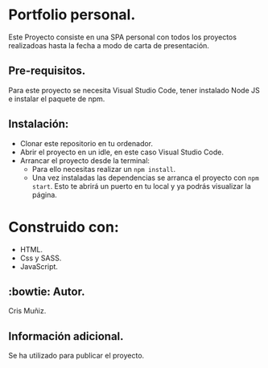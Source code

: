 # Portfolio personal.
Este Proyecto consiste en una SPA personal con todos los proyectos realizadoas hasta la fecha a modo de carta de presentación.

## Pre-requisitos.
Para este proyecto se necesita Visual Studio Code, tener instalado Node JS e instalar el paquete de npm.

## Instalación:
- Clonar este repositorio en tu ordenador.
- Abrir el proyecto en un idle, en este caso Visual Studio Code.
- Arrancar el proyecto desde la terminal:
  - Para ello necesitas realizar un ``` npm install ```.
  - Una vez instaladas las dependencias se arranca el proyecto con ``` npm start ```.
Esto te abrirá un puerto en tu local y ya podrás visualizar la página.

# Construido con:
- HTML.
- Css y SASS.
- JavaScript.

## :bowtie: Autor.
Cris Muñiz.

## Información adicional.
Se ha utilizado    para publicar el proyecto.
